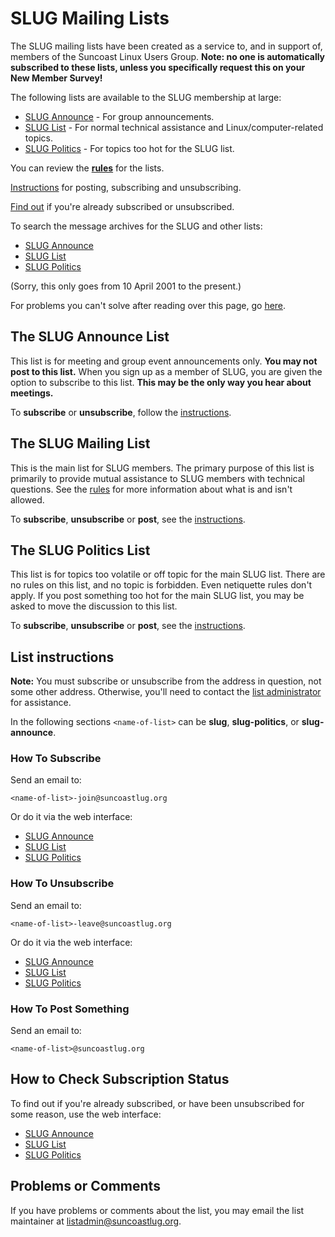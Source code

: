 <a name="slug-mailing-lists"></a>
# SLUG Mailing Lists

The SLUG mailing lists have been created as a service to, and in support
of, members of the Suncoast Linux Users Group.  **Note: no one is
automatically subscribed to these lists, unless you specifically request
this on your New Member Survey!**

The following lists are available to the SLUG membership at large:

- [SLUG Announce][slug-announce] - For group announcements.
- [SLUG List][slug-list] - For normal technical assistance and Linux/computer-related topics.
- [SLUG Politics][slug-politics] - For topics too hot for the SLUG list.

You can review the **[rules][list-rules]** for the lists.

[Instructions][list-instructions] for posting, subscribing and
unsubscribing.

[Find out][list-subscribe-unsubscribe] if you're already subscribed or
unsubscribed.

To search the message archives for the SLUG and other lists:

- [SLUG Announce][slug-announce-list-mail]
- [SLUG List][slug-list-mail]
- [SLUG Politics][slug-politics-list-mail]

(Sorry, this only goes from 10 April 2001 to the present.)

For problems you can't solve after reading over this page, go
[here][list-problems].


<a name="slug-announce"></a>
## The SLUG Announce List

This list is for meeting and group event announcements only. **You may
not post to this list.** When you sign up as a member of SLUG, you are
given the option to subscribe to this list. **This may be the only way
you hear about meetings.**

To **subscribe** or **unsubscribe**, follow the
[instructions][list-instructions].


<a name="slug-main-list"></a>
## The SLUG Mailing List

This is the main list for SLUG members. The primary purpose of this list
is primarily to provide mutual assistance to SLUG members with technical
questions. See the [rules][list-rules] for more information about what is and
isn't allowed.

To **subscribe**, **unsubscribe** or **post**, see the
[instructions][list-instructions].


<a name="slug-politics-list"></a>
## The SLUG Politics List

This list is for topics too volatile or off topic for the main SLUG
list. There are no rules on this list, and no topic is forbidden. Even
netiquette rules don't apply. If you post something too hot for the main
SLUG list, you may be asked to move the discussion to this list.

To **subscribe**, **unsubscribe** or **post**, see the
[instructions][list-instructions].


<a name="list-instructions"></a>
## List instructions

**Note:** You must subscribe or unsubscribe from the address in
question, not some other address. Otherwise, you'll need to contact the
[list administrator][list-administrator] for assistance.

In the following sections `<name-of-list>` can be **slug**,
**slug-politics**, or **slug-announce**.


<a name="list-subscribe"></a>
### How To Subscribe

Send an email to:
```
<name-of-list>-join@suncoastlug.org
```

Or do it via the web interface:

- [SLUG Announce][slug-announce-list-info]
- [SLUG List][slug-list-info]
- [SLUG Politics][slug-politics-list-info]


<a name="list-unsubscribe"></a>
### How To Unsubscribe

Send an email to:
```
<name-of-list>-leave@suncoastlug.org
```

Or do it via the web interface:

- [SLUG Announce][slug-announce-list-info]
- [SLUG List][slug-list-info]
- [SLUG Politics][slug-politics-list-info]


<a name="posting"></a>
### How To Post Something

Send an email to:
```
<name-of-list>@suncoastlug.org
```


<a name="list-subscribe-unsubscribe"></a>
## How to Check Subscription Status

To find out if you're already subscribed, or have been unsubscribed for
some reason, use the web interface:

- [SLUG Announce][slug-announce-list-info]
- [SLUG List][slug-list-info]
- [SLUG Politics][slug-politics-list-info]


<a name="list-problems"></a>
## Problems or Comments

If you have problems or comments about the list, you may email the list
maintainer at [listadmin@suncoastlug.org][list-administrator].


[slug-list]: #slug-list
[slug-announce]: #slug-announce
[slug-politics]: #slug-politics
[list-instructions]: #list-instructions
[list-subscribe-unsubscribe]: #list-subscribe-unsubscribe
[list-problems]: #list-problems
[list-rules]: /page/listrules.html
[list-administrator]: mailto:listadmin@suncoastlug.org
[slug-list-mail]: http://suncoastlug.org/pipermail/slug
[slug-list-info]: http://suncoastlug.org/cgi-bin/mailman/listinfo/slug
[slug-announce-list-mail]: http://suncoastlug.org/pipermail/slug-announce
[slug-announce-list-info]: http://suncoastlug.org/cgi-bin/mailman/listinfo/slug-announce
[slug-politics-list-mail]: http://suncoastlug.org/pipermail/slug-politics
[slug-politics-list-info]: http://suncoastlug.org/cgi-bin/mailman/listinfo/slug-politics
